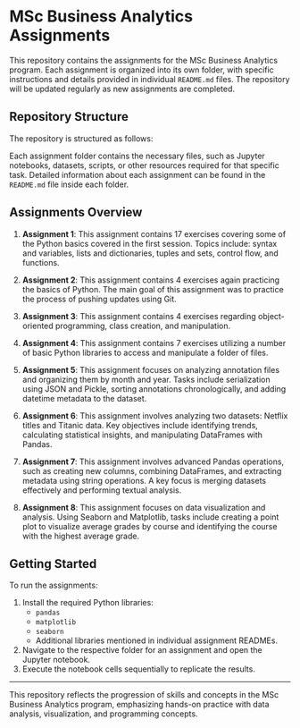
# MSc Business Analytics Assignments

This repository contains the assignments for the MSc Business Analytics program. Each assignment is organized into its own folder, with specific instructions and details provided in individual `README.md` files. The repository will be updated regularly as new assignments are completed.

## Repository Structure

The repository is structured as follows:

Each assignment folder contains the necessary files, such as Jupyter notebooks, datasets, scripts, or other resources required for that specific task. Detailed information about each assignment can be found in the `README.md` file inside each folder.

## Assignments Overview

1. **Assignment 1**: This assignment contains 17 exercises covering some of the Python basics covered in the first session. Topics include: syntax and variables, lists and dictionaries, tuples and sets, control flow, and functions.

2. **Assignment 2**: This assignment contains 4 exercises again practicing the basics of Python. The main goal of this assignment was to practice the process of pushing updates using Git.

3. **Assignment 3**: This assignment contains 4 exercises regarding object-oriented programming, class creation, and manipulation.

4. **Assignment 4**: This assignment contains 7 exercises utilizing a number of basic Python libraries to access and manipulate a folder of files.

5. **Assignment 5**: This assignment focuses on analyzing annotation files and organizing them by month and year. Tasks include serialization using JSON and Pickle, sorting annotations chronologically, and adding datetime metadata to the dataset.

6. **Assignment 6**: This assignment involves analyzing two datasets: Netflix titles and Titanic data. Key objectives include identifying trends, calculating statistical insights, and manipulating DataFrames with Pandas.

7. **Assignment 7**: This assignment involves advanced Pandas operations, such as creating new columns, combining DataFrames, and extracting metadata using string operations. A key focus is merging datasets effectively and performing textual analysis.

8. **Assignment 8**: This assignment focuses on data visualization and analysis. Using Seaborn and Matplotlib, tasks include creating a point plot to visualize average grades by course and identifying the course with the highest average grade.

## Getting Started

To run the assignments:
1. Install the required Python libraries:
   - `pandas`
   - `matplotlib`
   - `seaborn`
   - Additional libraries mentioned in individual assignment READMEs.
2. Navigate to the respective folder for an assignment and open the Jupyter notebook.
3. Execute the notebook cells sequentially to replicate the results.

---

This repository reflects the progression of skills and concepts in the MSc Business Analytics program, emphasizing hands-on practice with data analysis, visualization, and programming concepts.

